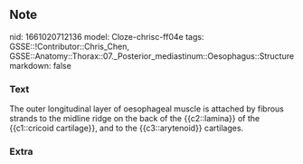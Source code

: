 ## Note
nid: 1661020712136
model: Cloze-chrisc-ff04e
tags: GSSE::!Contributor::Chris_Chen, GSSE::Anatomy::Thorax::07._Posterior_mediastinum::Oesophagus::Structure
markdown: false

### Text
The outer longitudinal layer of oesophageal muscle is attached by fibrous strands to the midline ridge on the back of the {{c2::lamina}} of the {{c1::cricoid cartilage}}, and to the {{c3::arytenoid}} cartilages.

### Extra

